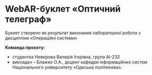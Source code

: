 # WebAR-буклет «Оптичний телеграф»
Буклет створено як результат виконання лабораторної роботи з дисципліни
«Операційні системи» 

**Команда проєкту:** 
- студентка Невєрова Валерія Ігорівна, група АІ-232
- викладач – Блажко О.А., доцент кафедри інформаційних систем Національного
університету «Одеська політехніка».



